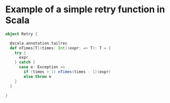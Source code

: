 # Example of a simple retry function in Scala

```scala
object Retry {

  @scala.annotation.tailrec
  def nTimes[T](times: Int)(expr: => T): T = {
    try {
      expr
    } catch {
      case e: Exception =>
        if (times > 1) nTimes(times - 1)(expr)
        else throw e
    }
  }

}
```
